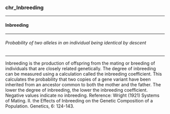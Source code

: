 ### chr_Inbreeding



------
#### Inbreeding



------
###### Probability of two alleles in an individual being identical by descent



------
Inbreeding is the production of offspring from the mating or breeding of individuals that are closely related genetically. The degree of inbreeding can be measured using a calculation called the inbreeding coefficient. This calculates the probability that two copies of a gene variant have been inherited from an ancestor common to both the mother and the father. The lower the degree of inbreeding, the lower the inbreeding coefficient. Negative values indicate no inbreeding. Reference: Wright (1921) Systems of Mating. II. the Effects of Inbreeding on the Genetic Composition of a Population. Genetics, 6: 124-143.